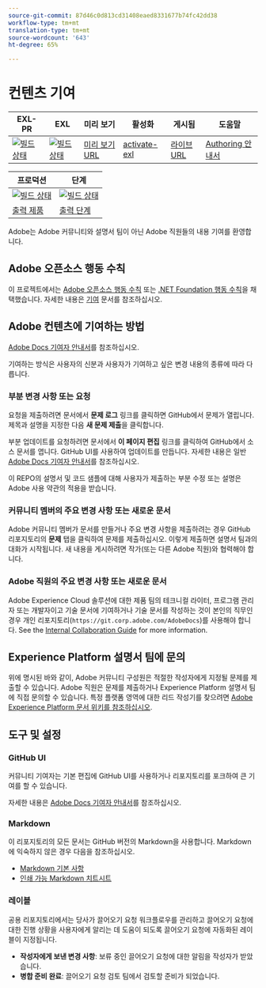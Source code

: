 ```yaml
---
source-git-commit: 87d46c0d813cd31408eaed8331677b74fc42dd38
workflow-type: tm+mt
translation-type: tm+mt
source-wordcount: '643'
ht-degree: 65%

---
```

# 컨텐츠 기여

| EXL-PR | EXL | 미리 보기 | 활성화 | 게시됨 | 도움말 |
|--- |--- |--- |--- |--- |--- |
| [![빌드 상태](https://docs.ci.corp.adobe.com/view/exl-pr/job/experience-platform.en_pr-exl/badge/icon)](https://docs.ci.corp.adobe.com/view/exl-pr/job/experience-platform.en_pr-exl/lastBuild/) | [![빌드 상태](https://docs.ci.corp.adobe.com/view/exl-pr/job/experience-platform.en_exl/lastBuild/badge/icon)](https://docs.ci.corp.adobe.com/view/exl-pr/job/experience-platform.en_exl/lastBuild/lastBuild) | [미리 보기 URL](https://experienceleague.corp.adobe.com/docs/experience-platform/rtcdp/overview.html?lang=en) | [activate-exl](https://docs.ci.corp.adobe.com/job/experience-platform/build/) | [라이브 URL](https://experienceleague.adobe.com/docs/experience-platform/rtcdp/overview.html?lang=en) | [Authoring 안내서](https://experienceleague.adobe.com/docs/authoring-guide-exl/using/home.html?lang=en) |

| 프로덕션 | 단계 |
|---|---|
| [![빌드 상태](https://docs.ci.corp.adobe.com/job/experience-platform.en_production/badge/icon)](https://docs.ci.corp.adobe.com/job/experience-platform.en_production/lastBuild) | [![빌드 상태](https://docs.ci.corp.adobe.com/job/experience-platform.en_stage/badge/icon)](https://docs.ci.corp.adobe.com/job/experience-platform.en_stage/lastBuild) |
| [출력 제품](https://docs.adobe.com/content/help/ko-KR/experience-platform/landing/home.html) | [출력 단계](https://docs-stg.corp.adobe.com/content/help/en/experience-platform/landing/home.html) |

Adobe는 Adobe 커뮤니티와 설명서 팀이 아닌 Adobe 직원들의 내용 기여를 환영합니다.

## Adobe 오픈소스 행동 수칙

이 프로젝트에서는 [Adobe 오픈소스 행동 수칙](code-of-conduct.md) 또는 [.NET Foundation 행동 수칙](https://dotnetfoundation.org/code-of-conduct)을 채택했습니다. 자세한 내용은 [기여](contributing.md) 문서를 참조하십시오.

## Adobe 컨텐츠에 기여하는 방법

[Adobe Docs 기여자 안내서](https://docs.adobe.com/help/en/contributor/contributor-guide/introduction.html)를 참조하십시오.

기여하는 방식은 사용자의 신분과 사용자가 기여하고 싶은 변경 내용의 종류에 따라 다릅니다.

### 부분 변경 사항 또는 요청

요청을 제출하려면 문서에서 **문제 로그** 링크를 클릭하면 GitHub에서 문제가 열립니다. 제목과 설명을 지정한 다음 **새 문제 제출**&#x200B;을 클릭합니다.

부분 업데이트를 요청하려면 문서에서 **이 페이지 편집** 링크를 클릭하여 GitHub에서 소스 문서를 엽니다. GitHub UI를 사용하여 업데이트를 만듭니다. 자세한 내용은 일반 [Adobe Docs 기여자 안내서](https://docs.adobe.com/help/en/contributor/contributor-guide/introduction.html)를 참조하십시오.

이 REPO의 설명서 및 코드 샘플에 대해 사용자가 제출하는 부분 수정 또는 설명은 Adobe 사용 약관의 적용을 받습니다.

### 커뮤니티 멤버의 주요 변경 사항 또는 새로운 문서

Adobe 커뮤니티 멤버가 문서를 만들거나 주요 변경 사항을 제출하려는 경우 GitHub 리포지토리의 **문제** 탭을 클릭하여 문제를 제출하십시오. 이렇게 제출하면 설명서 팀과의 대화가 시작됩니다. 새 내용을 게시하려면 작가(또는 다른 Adobe 직원)와 협력해야 합니다.

<!--
If you submit a pull request with significant changes to documentation and code examples, you'll see a message in the pull request asking you to submit an online contribution license agreement (CLA). You must complete the online form before we can review your pull request.
-->

### Adobe 직원의 주요 변경 사항 또는 새로운 문서

Adobe Experience Cloud 솔루션에 대한 제품 팀의 테크니컬 라이터, 프로그램 관리자 또는 개발자이고 기술 문서에 기여하거나 기술 문서를 작성하는 것이 본인의 직무인 경우 개인 리포지토리(`https://git.corp.adobe.com/AdobeDocs`)를 사용해야 합니다. See the [Internal Collaboration Guide](https://docs.adobe.com/content/help/en/collaborative-doc-instructions/collaboration-guide/home.html) for more information.

<!--Employees from other parts of the Adobe world should use the public repo for minor updates.-->

## Experience Platform 설명서 팀에 문의

위에 명시된 바와 같이, Adobe 커뮤니티 구성원은 적절한 작성자에게 지정될 문제를 제출할 수 있습니다. Adobe 직원은 문제를 제출하거나 Experience Platform 설명서 팀에 직접 문의할 수 있습니다. 특정 플랫폼 영역에 대한 리드 작성기를 찾으려면 [Adobe Experience Platform 문서 위키를 참조하십시오](https://wiki.corp.adobe.com/display/DMSArchitecture/Adobe+Experience+Platform+Documentation).

## 도구 및 설정

### GitHub UI

커뮤니티 기여자는 기본 편집에 GitHub UI를 사용하거나 리포지토리를 포크하여 큰 기여를 할 수 있습니다.

자세한 내용은 [Adobe Docs 기여자 안내서](https://docs.adobe.com/help/en/contributor/contributor-guide/introduction.html)를 참조하십시오.

### Markdown

이 리포지토리의 모든 문서는 GitHub 버전의 Markdown을 사용합니다. Markdown에 익숙하지 않은 경우 다음을 참조하십시오.

* [Markdown 기본 사항](https://help.github.com/articles/getting-started-with-writing-and-formatting-on-github/)
* [인쇄 가능 Markdown 치트시트](https://guides.github.com/pdfs/markdown-cheatsheet-online.pdf)

### 레이블

공용 리포지토리에서는 당사가 끌어오기 요청 워크플로우를 관리하고 끌어오기 요청에 대한 진행 상황을 사용자에게 알리는 데 도움이 되도록 끌어오기 요청에 자동화된 레이블이 지정됩니다.

* **작성자에게 보낸 변경 사항**: 보류 중인 끌어오기 요청에 대한 알림을 작성자가 받았습니다.
* **병합 준비 완료**: 끌어오기 요청 검토 팀에서 검토할 준비가 되었습니다.
